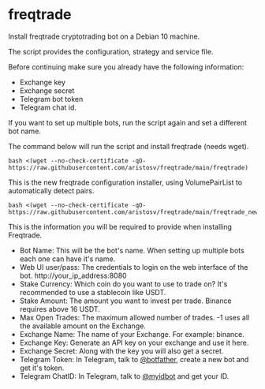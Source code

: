 # freqtrade

Install freqtrade cryptotrading bot on a Debian 10 machine.


The script provides the configuration, strategy and service file.


Before continuing make sure you already have the following information:
- Exchange key
- Exchange secret
- Telegram bot token
- Telegram chat id.

If you want to set up multiple bots, run the script again and set a different bot name.

The command below will run the script and install freqtrade (needs wget).
```
bash <(wget --no-check-certificate -qO- https://raw.githubusercontent.com/aristosv/freqtrade/main/freqtrade)
```

This is the new freqtrade configuration installer, using VolumePairList to automatically detect pairs.
```
bash <(wget --no-check-certificate -qO- https://raw.githubusercontent.com/aristosv/freqtrade/main/freqtrade_new)
```


This is the information you will be required to provide when installing Freqtrade.


- Bot Name: This will be the bot's name. When setting up multiple bots each one can have it's name.
- Web UI user/pass: The credentials to login on the web interface of the bot. http://your_ip_address:8080
- Stake Currency: Which coin do you want to use to trade on? It's recommended to use a stablecoin like USDT.
- Stake Amount: The amount you want to invest per trade. Binance requires above 16 USDT.
- Max Open Trades: The maximum allowed number of trades. -1 uses all the available amount on the Exchange.
- Exchange Name: The name of your Exchange. For example: binance.
- Exchange Key: Generate an API key on your exchange and use it here.
- Exchange Secret: Along with the key you will also get a secret.
- Telegram Token: In Telegram, talk to [@botfather](https://t.me/BotFather), create a new bot and get it's token.
- Telegram ChatID: In Telegram, talk to [@myidbot](https://t.me/myidbot) and get your ID.
